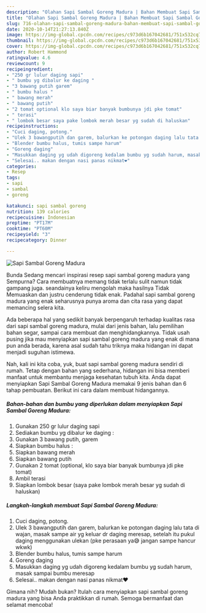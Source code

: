 ```yaml
---
description: "Olahan Sapi Sambal Goreng Madura | Bahan Membuat Sapi Sambal Goreng Madura Yang Paling Enak"
title: "Olahan Sapi Sambal Goreng Madura | Bahan Membuat Sapi Sambal Goreng Madura Yang Paling Enak"
slug: 716-olahan-sapi-sambal-goreng-madura-bahan-membuat-sapi-sambal-goreng-madura-yang-paling-enak
date: 2020-10-14T21:27:13.840Z
image: https://img-global.cpcdn.com/recipes/c973d6b167042681/751x532cq70/sapi-sambal-goreng-madura-foto-resep-utama.jpg
thumbnail: https://img-global.cpcdn.com/recipes/c973d6b167042681/751x532cq70/sapi-sambal-goreng-madura-foto-resep-utama.jpg
cover: https://img-global.cpcdn.com/recipes/c973d6b167042681/751x532cq70/sapi-sambal-goreng-madura-foto-resep-utama.jpg
author: Robert Hammond
ratingvalue: 4.6
reviewcount: 9
recipeingredient:
- "250 gr lulur daging sapi"
- " bumbu yg dibalur ke daging "
- "3 bawang putih garem"
- " bumbu halus "
- " bawang merah"
- " bawang putih"
- "2 tomat optional klo saya biar banyak bumbunya jdi pke tomat"
- " terasi"
- " lombok besar saya pake lombok merah besar yg sudah di haluskan"
recipeinstructions:
- "Cuci daging, potong."
- "Ulek 3 bawangputih dan garem, balurkan ke potongan daging lalu tata di wajan, masak sampe air yg keluar dr daging meresap, setelah itu pukul daging menggunakan ulekan (pke perasaan ya😅 jangan sampe hancur wkwk)"
- "Blender bumbu halus, tumis sampe harum"
- "Goreng daging"
- "Masukkan daging yg udah digoreng kedalam bumbu yg sudah harum, masak sampai bumbu meresap"
- "Selesai.. makan dengan nasi panas nikmat❤️"
categories:
- Resep
tags:
- sapi
- sambal
- goreng

katakunci: sapi sambal goreng 
nutrition: 139 calories
recipecuisine: Indonesian
preptime: "PT17M"
cooktime: "PT60M"
recipeyield: "3"
recipecategory: Dinner

---
```



![Sapi Sambal Goreng Madura](https://img-global.cpcdn.com/recipes/c973d6b167042681/751x532cq70/sapi-sambal-goreng-madura-foto-resep-utama.jpg)

Bunda Sedang mencari inspirasi resep sapi sambal goreng madura yang Sempurna? Cara membuatnya memang tidak terlalu sulit namun tidak gampang juga. seandainya keliru mengolah maka hasilnya Tidak Memuaskan dan justru cenderung tidak enak. Padahal sapi sambal goreng madura yang enak seharusnya punya aroma dan cita rasa yang dapat memancing selera kita.

Ada beberapa hal yang sedikit banyak berpengaruh terhadap kualitas rasa dari sapi sambal goreng madura, mulai dari jenis bahan, lalu pemilihan bahan segar, sampai cara membuat dan menghidangkannya. Tidak usah pusing jika mau menyiapkan sapi sambal goreng madura yang enak di mana pun anda berada, karena asal sudah tahu triknya maka hidangan ini dapat menjadi suguhan istimewa.




Nah, kali ini kita coba, yuk, buat sapi sambal goreng madura sendiri di rumah. Tetap dengan bahan yang sederhana, hidangan ini bisa memberi manfaat untuk membantu menjaga kesehatan tubuh kita. Anda dapat menyiapkan Sapi Sambal Goreng Madura memakai 9 jenis bahan dan 6 tahap pembuatan. Berikut ini cara dalam membuat hidangannya.

<!--inarticleads1-->

##### Bahan-bahan dan bumbu yang diperlukan dalam menyiapkan Sapi Sambal Goreng Madura:

1. Gunakan 250 gr lulur daging sapi
1. Sediakan  bumbu yg dibalur ke daging :
1. Gunakan 3 bawang putih, garem
1. Siapkan  bumbu halus :
1. Siapkan  bawang merah
1. Siapkan  bawang putih
1. Gunakan 2 tomat (optional, klo saya biar banyak bumbunya jdi pke tomat)
1. Ambil  terasi
1. Siapkan  lombok besar (saya pake lombok merah besar yg sudah di haluskan)




<!--inarticleads2-->

##### Langkah-langkah membuat Sapi Sambal Goreng Madura:

1. Cuci daging, potong.
1. Ulek 3 bawangputih dan garem, balurkan ke potongan daging lalu tata di wajan, masak sampe air yg keluar dr daging meresap, setelah itu pukul daging menggunakan ulekan (pke perasaan ya😅 jangan sampe hancur wkwk)
1. Blender bumbu halus, tumis sampe harum
1. Goreng daging
1. Masukkan daging yg udah digoreng kedalam bumbu yg sudah harum, masak sampai bumbu meresap
1. Selesai.. makan dengan nasi panas nikmat❤️




Gimana nih? Mudah bukan? Itulah cara menyiapkan sapi sambal goreng madura yang bisa Anda praktikkan di rumah. Semoga bermanfaat dan selamat mencoba!

